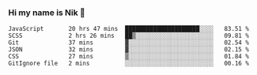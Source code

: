### Hi my name is Nik 👋

<!--
**NikDoe/NikDoe** is a ✨ _special_ ✨ repository because its `README.md` (this file) appears on your GitHub profile.

Here are some ideas to get you started:

- 🔭 I’m currently working on ...
- 🌱 I’m currently learning ...
- 👯 I’m looking to collaborate on ...
- 🤔 I’m looking for help with ...
- 💬 Ask me about ...
- 📫 How to reach me: ...
- 😄 Pronouns: ...
- ⚡ Fun fact: ...
-->

<!--START_SECTION:waka-->

```text
JavaScript       20 hrs 47 mins  █████████████████████░░░░   83.51 %
SCSS             2 hrs 26 mins   ██▒░░░░░░░░░░░░░░░░░░░░░░   09.81 %
Git              37 mins         ▓░░░░░░░░░░░░░░░░░░░░░░░░   02.54 %
JSON             32 mins         ▓░░░░░░░░░░░░░░░░░░░░░░░░   02.15 %
CSS              27 mins         ▒░░░░░░░░░░░░░░░░░░░░░░░░   01.84 %
GitIgnore file   2 mins          ░░░░░░░░░░░░░░░░░░░░░░░░░   00.16 %
```

<!--END_SECTION:waka-->
